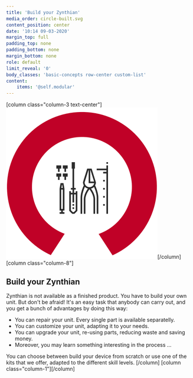 ```yaml
---
title: 'Build your Zynthian'
media_order: circle-built.svg
content_position: center
date: '10:14 09-03-2020'
margin_top: full
padding_top: none
padding_bottom: none
margin_bottom: none
role: default
limit_reveal: '0'
body_classes: 'basic-concepts row-center custom-list'
content:
    items: '@self.modular'
---
```


[column  class="column-3 text-center"]![](circle-built.svg)[/column]
[column class="column-8"]
## Build your Zynthian
Zynthian is not available as a finished product. You have to build your own unit. But don't be afraid! It's an easy task that anybody can carry out, and you get a bunch of advantages by doing this way:

+ You can repair your unit. Every single part is available separatelly.
+  You can customize your unit, adapting it to your needs.
+  You can upgrade your unit, re-using parts, reducing waste and saving money.  
+  Moreover, you may learn something interesting in the process ...

You can choose between build your device from scratch or use one of the kits that we offer, adapted to the different skill levels.
[/column]
[column class="column-1"][/column]

